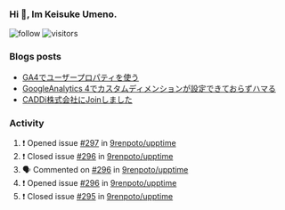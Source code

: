 ### Hi 👋, Im Keisuke Umeno.

<!--
**9renpoto/9renpoto** is a ✨ _special_ ✨ repository because its `README.md` (this file) appears on your GitHub profile.

Here are some ideas to get you started:

- 🔭 I’m currently working on ...
- 🌱 I’m currently learning ...
- 👯 I’m looking to collaborate on ...
- 🤔 I’m looking for help with ...
- 💬 Ask me about ...
- 📫 How to reach me: ...
- 😄 Pronouns: ...
- ⚡ Fun fact: ...
-->

![follow](https://img.shields.io/github/followers/9renpoto?label=Follow&style=social)
![visitors](https://komarev.com/ghpvc/?username=9renpoto&label=Profile%20views&color=0e75b6&style=flat)

### Blogs posts

<!-- BLOG-POST-LIST:START -->
- [GA4でユーザープロパティを使う](https://9renpoto.dev/2021/02/21/google-analytics-4-user-properties/)
- [GoogleAnalytics 4でカスタムディメンションが設定できておらずハマる](https://9renpoto.dev/2021/02/13/google-analytics-4/)
- [CADDi株式会社にJoinしました](https://9renpoto.dev/2020/12/05/join/)
<!-- BLOG-POST-LIST:END -->

### Activity

<!--START_SECTION:activity-->
1. ❗️ Opened issue [#297](https://github.com/9renpoto/upptime/issues/297) in [9renpoto/upptime](https://github.com/9renpoto/upptime)
2. ❗️ Closed issue [#296](https://github.com/9renpoto/upptime/issues/296) in [9renpoto/upptime](https://github.com/9renpoto/upptime)
3. 🗣 Commented on [#296](https://github.com/9renpoto/upptime/issues/296) in [9renpoto/upptime](https://github.com/9renpoto/upptime)
4. ❗️ Opened issue [#296](https://github.com/9renpoto/upptime/issues/296) in [9renpoto/upptime](https://github.com/9renpoto/upptime)
5. ❗️ Closed issue [#295](https://github.com/9renpoto/upptime/issues/295) in [9renpoto/upptime](https://github.com/9renpoto/upptime)
<!--END_SECTION:activity-->

<!--START_SECTION:waka-->
<!--END_SECTION:waka-->
